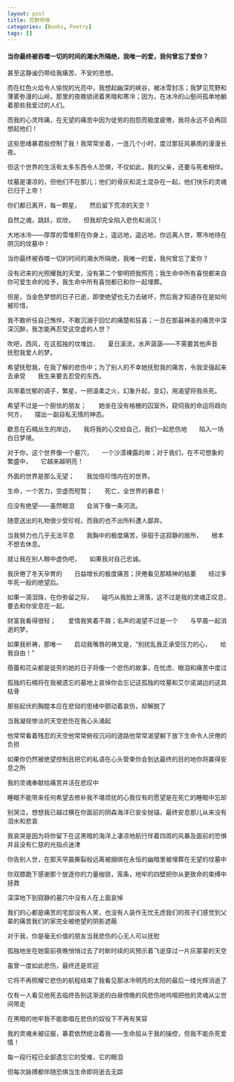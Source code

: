 ```yaml
---
layout: post
title: 荒野呼啸
categories: [Books, Poetry]
tags: []
---
```

#### 当你最终被吞噬一切的时间的潮水所隔绝，我唯一的爱，我何曾忘了爱你？
<!-- more -->
甚至这静谧仍带给我痛苦、不安的思想。               

而在红色火焰令人愉悦的光亮中，我想起幽深的峡谷，被冰雪封冻；我梦见荒野和薄雾弥漫的山岭，那里的夜晚锁闭着黑暗和寒冷；因为，在冰冷的山壑间孤单地躺着那些我爱过的人们。               

而我的心灵阵痛，在无望的痛苦中因为徒劳的抱怨而极度疲倦，我将永远不会再回想起他们！               

这些思绪暴君般控制了我！我常常坐着，一连几个小时，度过那狂风暴雨的漫漫长夜。               

但这个世界的生活有太多东西令人恐惧，不仅如此，我的父亲，还要与死者相伴。               

坟墓是凄凉的，但他们不在那儿；他们的骨灰和泥土混杂在一起，他们快乐的灵魂已归于上帝！               

你们都已离开，每一颗星，　　然后留下荒凉的天空？               

自然之魂，跳跃，欢欣，　　但我却完全陷入悲伤和消沉！               

大地冰冷——厚厚的雪堆积在你身上，遥远地，遥远地，你远离人世，寒冷地待在阴沉的坟墓中！               

当你最终被吞噬一切的时间的潮水所隔绝，我唯一的爱，我何曾忘了爱你？               

没有迟来的光照耀我的天堂，没有第二个黎明把我照亮；我生命中所有喜悦都来自你可爱生命的给予，我生命中所有喜悦都已和你一起埋葬。               

但是，当金色梦想的日子已逝，即使绝望也无力去破坏，然后我才知道存在是如何被珍惜，               

我不敢听任自己憔悴，不敢沉溺于回忆的痛楚和狂喜；一旦在那最神圣的痛苦中深深沉醉，我怎能再忍受这空虚的人世？               

吹吧，西风，在这孤独的坟堆边，　　夏日溪流，水声潺潺——不需要其他声音　　抚慰我爱人的梦。               

希望抚慰我，在我了解的悲伤中；为了别人的不幸她抚慰我的痛苦，令我坚强起来去承受　　我生来要去忍受的东西。               

风带着忧郁的调子，繁星，一把温柔之火，幻象升起，变幻，用渴望将我杀死。               

希望不过是一个胆怯的朋友；　　她坐在没有格栅的囚室外，窥伺我的命运将趋向何方，　　摆出一副自私无情的神态。               

歇息在石楠丛生的岸边，　　我将我的心交给自己，我们一起悲伤地　　陷入一场白日梦境。               

对于你，这个世界像一个墓穴，　　一个沙漠裸露的岸；对于我们，在不可想象的繁盛中，　　它越来越明亮！               

外面的世界是那么无望；　　我加倍珍惜内在的世界。               

生命，一个苦力，空虚而短暂；　　死亡，全世界的暴君！               

应没有绝望——虽然眼泪　　会淌下像一条河流。               

随意送出的礼物很少受珍视，而我的也不出所料遭人鄙弃。               

当我努力也几乎无法平息　　我胸中的极度痛苦，徘徊于这寂静的居所，　　根本不想去休息。               

就让我在别人眼中虚伪吧，　　如果我对自己忠诚。               

我厌倦了冬天孕育的　　日益增长的极度痛苦；厌倦看见那精神的枯萎　　经过多年死一般的绝望后。               

如果一滴泪珠，在你弥留之际，　　碰巧从我脸上滑落，这不过是我的灵魂正叹息，　　要去和你安息在一起。               

财富我看得很轻；　　爱情我笑着不屑；名声的渴望不过是一个　　与早晨一起消逝的梦。               

如果我祈祷，那唯一　　启动我嘴唇的祷文是，“别扰乱我正承受压力的心，　　给我自由！”               

蓓蕾和花朵都是徒劳的她的日子将像一个悲伤的故事，在忧虑、眼泪和痛苦中度过               

孤独的石楠将在我被遗忘的墓地上哀悼你会忘记这孤独的坟墓和艾尔诺湖边的这具枯骨              

那些起伏的胸膛本应在悲恸的思绪中颤动着哀伤，却解脱了               

当我凝视惨淡的天空悲伤在我心头涌起               

他常常看着残忍的天空他常常俯视沉闷的道路他常常渴望躺下放下生命令人厌倦的负担               

如果你仍然被绝望控制且把它的私语在心头管束你会到达最终的目的地你将赢得安息之所               

我的灵魂奉献给痛苦并活在悲叹中               

睡眠不能带来任何希望去修补我不堪烦扰的心我仅有的愿望是在死亡的睡眠中忘却               

别哭泣，想想我已越过横在你面前的阴森海洋已安全抛锚，最终安息那儿从来没有泪水和悲哀               

我哀哭是因为将你留下在这黑暗的海洋上凄凉地航行伴着四周的风暴及面前的恐惧并且没有仁慈的光指点迷津               

你告别人世，在那天早晨撕裂般远离被捆绑在永恒的幽暗里被埋葬在无望的坟墓中               

你双膝跪下感谢那个放逐你的力量枷锁，笼条，地牢的四壁把你从更致命的束缚中拯救               

深深地下到寂静的墓穴中没有人在上面哀悼               

我们的心都是痛苦的宅邸没有人笑，也没有人装作无忧无虑我们的孩子们感觉到父辈的痛苦我们的家完全被绝望的阴影遮蔽               

对于我，你是毫无价值的朋友当我悲伤的心无人可以抚慰               

孤独地坐在她窗前夜晚悄悄过去了时断时续的风预示着飞逝穿过一片灰蒙蒙的天空               

虽曾一度如此悲伤，最终还是欢迎               

它将不再照耀它悲伤的航程结束了我看见那冰冷明亮的太阳的最后一缕光辉消逝了               

仅有一人看见他死去临终告别这渐逝的白昼傍晚的风悲伤地呜咽把他的灵魂从尘世间带走               

在黑暗的地牢我不能歌唱在悲伤的奴役下不再有笑容               

我的灵魂未被征服，暴君依然统治着我——生命屈从于我的操控，但我不能杀死爱情！               

每一段行程已全部遗忘它的受难，它的眼泪               

但每次脉搏都伴随恐惧当生命即将逝去无踪
